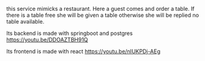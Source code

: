 

this service mimicks a restaurant. Here a guest comes and order a table. If there is a table free she will be given a table otherwise she will be replied no table available. 

Its backend is made with springboot and postgres  https://youtu.be/DDOAZTBH91Q 


Its frontend is made with react https://youtu.be/nIUKPDj-AEg 
